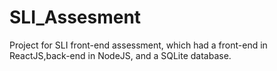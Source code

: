 # SLI_Assesment
Project for SLI front-end assessment, which had a front-end in ReactJS,back-end in NodeJS, and a SQLite database.
